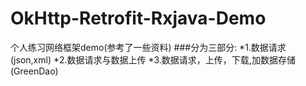 # OkHttp-Retrofit-Rxjava-Demo
个人练习网络框架demo(参考了一些资料)
###分为三部分:
    *1.数据请求(json,xml)
    *2.数据请求与数据上传
    *3.数据请求，上传，下载,加数据存储(GreenDao)
 
